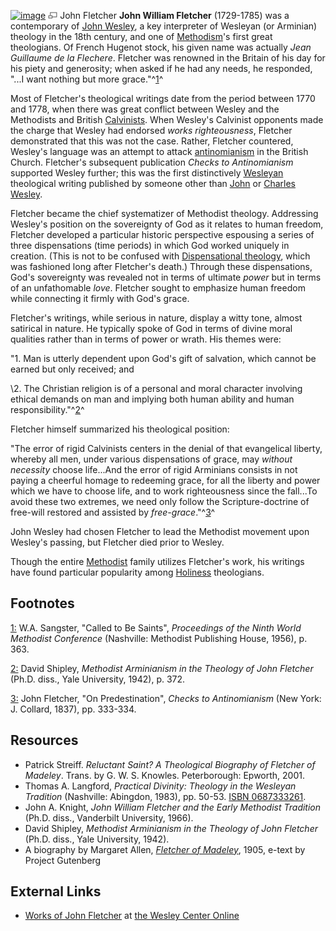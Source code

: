 [![image](images/6/66/JWFletcher.jpg)](http://www.theopedia.com/File:JWFletcher.jpg)
[![image](data:image/png;base64,iVBORw0KGgoAAAANSUhEUgAAAA8AAAALCAAAAACFLIiAAAAAAnRSTlMA/1uRIrUAAABPSURBVAjXY/j///+5vXDwjAHIr26ZAgXZe8H8a/+hoIcw/9nevdVL9+79DuPvzQYZFPUezu8BMZLXgkExnD8HAu6hqv//n+HZVjD4DuUDAKlChD3fj6aPAAAAAElFTkSuQmCC)](http://www.theopedia.com/File:JWFletcher.jpg "Enlarge")
John Fletcher
**John William Fletcher** (1729-1785) was a contemporary of
[John Wesley](John_Wesley "John Wesley"), a key interpreter of
Wesleyan (or Arminian) theology in the 18th century, and one of
[Methodism](Methodism "Methodism")'s first great theologians. Of
French Hugenot stock, his given name was actually
*Jean Guillaume de la Flechere*. Fletcher was renowned in the
Britain of his day for his piety and generosity; when asked if he
had any needs, he responded, "...I want nothing but more
grace."^[1](#fn_1)^

Most of Fletcher's theological writings date from the period
between 1770 and 1778, when there was great conflict between Wesley
and the Methodists and British [Calvinists](Calvinism "Calvinism").
When Wesley's Calvinist opponents made the charge that Wesley had
endorsed *works righteousness*, Fletcher demonstrated that this was
not the case. Rather, Fletcher countered, Wesley's language was an
attempt to attack [antinomianism](Antinomianism "Antinomianism") in
the British Church. Fletcher's subsequent publication
*Checks to Antinomianism* supported Wesley further; this was the
first distinctively [Wesleyan](Methodism "Methodism") theological
writing published by someone other than
[John](John_Wesley "John Wesley") or
[Charles Wesley](Charles_Wesley "Charles Wesley").

Fletcher became the chief systematizer of Methodist theology.
Addressing Wesley's position on the sovereignty of God as it
relates to human freedom, Fletcher developed a particular historic
perspective espousing a series of three dispensations (time
periods) in which God worked uniquely in creation. (This is not to
be confused with
[Dispensational theology](Dispensationalism "Dispensationalism"),
which was fashioned long after Fletcher's death.) Through these
dispensations, God's sovereignty was revealed not in terms of
ultimate *power* but in terms of an unfathomable *love*. Fletcher
sought to emphasize human freedom while connecting it firmly with
God's grace.

Fletcher's writings, while serious in nature, display a witty tone,
almost satirical in nature. He typically spoke of God in terms of
divine moral qualities rather than in terms of power or wrath. His
themes were:

"1. Man is utterly dependent upon God's gift of salvation, which
cannot be earned but only received; and

\2. The Christian religion is of a personal and moral character
 involving ethical demands on man and implying both human ability
 and human responsibility."^[2](#fn_2)^

Fletcher himself summarized his theological position:

"The error of rigid Calvinists centers in the denial of that
evangelical liberty, whereby all men, under various dispensations
of grace, may *without necessity* choose life...And the error of
rigid Arminians consists in not paying a cheerful homage to
redeeming grace, for all the liberty and power which we have to
choose life, and to work righteousness since the fall...To avoid
these two extremes, we need only follow the Scripture-doctrine of
free-will restored and assisted by *free-grace*."^[3](#fn_3)^

John Wesley had chosen Fletcher to lead the Methodist movement upon
Wesley's passing, but Fletcher died prior to Wesley.

Though the entire [Methodist](Methodist "Methodist") family
utilizes Fletcher's work, his writings have found particular
popularity among [Holiness](Holiness_movement "Holiness movement")
theologians.

## Footnotes

[1:](#fn_1_back) W.A. Sangster, "Called to Be Saints",
*Proceedings of the Ninth World Methodist Conference* (Nashville:
Methodist Publishing House, 1956), p. 363.

[2:](#fn_2_back) David Shipley,
*Methodist Arminianism in the Theology of John Fletcher* (Ph.D.
diss., Yale University, 1942), p. 372.

[3:](#fn_3_back) John Fletcher, "On Predestination",
*Checks to Antinomianism* (New York: J. Collard, 1837), pp.
333-334.

## Resources

-   Patrick Streiff.
    *Reluctant Saint? A Theological Biography of Fletcher of Madeley*.
    Trans. by G. W. S. Knowles. Peterborough: Epworth, 2001.
-   Thomas A. Langford,
    *Practical Divinity: Theology in the Wesleyan Tradition*
    (Nashville: Abingdon, 1983), pp. 50-53.
    [ISBN 0687333261](http://www.theopedia.com/Special:BookSources/0687333261).
-   John A. Knight,
    *John William Fletcher and the Early Methodist Tradition* (Ph.D.
    diss., Vanderbilt University, 1966).
-   David Shipley,
    *Methodist Arminianism in the Theology of John Fletcher* (Ph.D.
    diss., Yale University, 1942).
-   A biography by Margaret Allen,
    *[Fletcher of Madeley](http://www.gutenberg.org/etext/6160)*, 1905,
    e-text by Project Gutenberg

## External Links

-   [Works of John Fletcher](http://wesley.nnu.edu/john_fletcher/index.htm)
    at [the Wesley Center Online](http://wesley.nnu.edu/index.htm)



